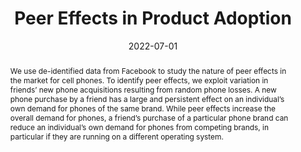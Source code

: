 ---
title: "Peer Effects in Product Adoption"
collection: wps
link: "https://drew-johnston.com/files/Peer-Effects-In-Product-Adoption.pdf"
coauthors: Michael Bailey, Theresa Kuchler, Johannes Stroebel, and Arlene Wong
date: 2022-07-01
outcome_prefix: ''
outcome: 'American Economic Journal: Applied Economics, 14(3), July 2022'
outcome_link: "https://www.aeaweb.org/articles?id=10.1257/app.20200367"
abstract: "We use de-identified data from Facebook to study the nature of peer effects in the market for cell phones. To identify peer effects, we exploit variation in friends’ new phone acquisitions resulting from random phone losses. A new phone purchase by a friend has a large and persistent effect on an individual’s own demand for phones of the same brand. While peer effects increase the overall demand for phones, a friend’s purchase of a particular phone brand can reduce an individual’s own demand for phones from competing brands, in particular if they are running on a different operating system."
press: <a href="https://voxeu.org/article/peer-effects-product-adoption">Vox EU</a> | <a href="https://blogs.lse.ac.uk/businessreview/2019/05/28/how-our-social-interactions-influence-our-decision-to-buy-a-new-home/">LSE Business Review</a> | <a href="https://www.weforum.org/agenda/2019/09/do-your-friends-influence-you-to-buy-products/">World Economic Forum</a>
recognition:
data: <a href="https://drew-johnston.com/files/peer_effects_in_product_adoption/online_appendix.pdf">Appendix</a> | <a href="https://www.openicpsr.org/openicpsr/project/130686/version/V1/view">Code</a> | <a href="https://drew-johnston.com/files/peer_effects_in_product_adoption/slides.pdf">Slides</a> | <a href="https://drew-johnston.com/files/peer_effects_in_product_adoption/wp.pdf">WP Version</a>
---